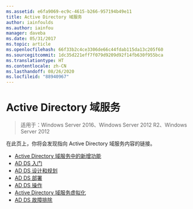 ```yaml
---
ms.assetid: e6fa9069-ec9c-4615-b266-957194b49e11
title: Active Directory 域服务
author: iainfoulds
ms.author: iainfou
manager: daveba
ms.date: 05/31/2017
ms.topic: article
ms.openlocfilehash: 66f33b2c4ce3306de66c44fdab115da13c205f60
ms.sourcegitcommit: 1dc35d221eff7f079d9209d92f14fb630f955bca
ms.translationtype: HT
ms.contentlocale: zh-CN
ms.lasthandoff: 08/26/2020
ms.locfileid: "88940967"
---
```

# <a name="active-directory-domain-services"></a>Active Directory 域服务

>适用于：Windows Server 2016、Windows Server 2012 R2、Windows Server 2012


在此页上，你将会发现指向 Active Directory 域服务内容的链接。


* [Active Directory 域服务中的新增功能](../whats-new-active-directory-domain-services.md)
* [AD DS 入门](../ad-ds/AD-DS-Getting-Started.md)
* [AD DS 设计和规划](../ad-ds/plan/AD-DS-Design-and-Planning.md)
* [AD DS 部署](../ad-ds/deploy/AD-DS-Deployment.md)
* [AD DS 操作](../ad-ds/manage/component-updates/AD-DS-Operations.md)
* [Active Directory 域服务虚拟化](../ad-ds/get-started/virtual-dc/Active-Directory-Domain-Services-Virtualization.md)
* [AD DS 故障排除](../ad-ds/manage/AD-DS-Troubleshooting.md)
